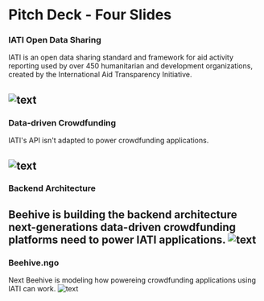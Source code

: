 # Pitch Deck - Four Slides
### IATI Open Data Sharing
IATI is an open data sharing standard and framework for aid activity reporting used by over 450 humanitarian and development organizations, created by the International Aid Transparency Initiative.

![text](https://github.com/BeehiveNGO/Auxiliary/blob/master/slide1c.png)
---
### Data-driven Crowdfunding
IATI's API isn't adapted to power crowdfunding applications.

![text](https://github.com/BeehiveNGO/Auxiliary/blob/master/slide2c.png)
---
### Backend Architecture
Beehive is building the backend architecture next-generations data-driven crowdfunding platforms need to power IATI applications.
![text](https://github.com/BeehiveNGO/Auxiliary/blob/master/slide3c.png)
---
### Beehive.ngo
Next Beehive is modeling how powereing crowdfunding applications using IATI can work.
![text](https://github.com/BeehiveNGO/Auxiliary/blob/master/slide6c.png)

